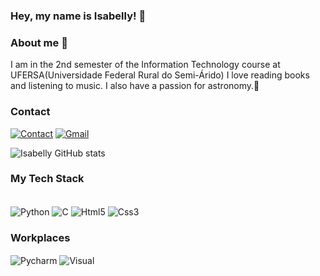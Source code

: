 ### Hey, my name is Isabelly! 👋

### About me 👩
 I am in the 2nd semester of the Information Technology course at UFERSA(Universidade Federal Rural do Semi-Árido)
I love reading books and listening to music. I also have a passion for astronomy.🌌

### Contact

[![Contact](https://img.shields.io/badge/Instagram-E4405F?style=for-the-badge&logo=instagram&logoColor=white)](https://www.instagram.com/isalima.ss/)
[![Gmail](https://img.shields.io/badge/Gmail-D14836?style=for-the-badge&logo=gmail&logoColor=white)](mailto:mslima5643@gmail.com)



![Isabelly GitHub stats](https://github-readme-stats.vercel.app/api?username=isabellylimals&show_icons=true&theme=radical)


### My Tech Stack
<div style="display: inline-block"><br/>
  <img align="center" alt="Python" src="https://img.shields.io/badge/Python-14354C?style=for-the-badge&logo=python&logoColor=white"/>  
<img align="center" alt="C" src="https://img.shields.io/badge/C-00599C?style=for-the-badge&logo=c&logoColor=white"/>   
<img align="center" alt="Html5" src="https://img.shields.io/badge/HTML5-E34F26?style=for-the-badge&logo=html5&logoColor=white"/>
<img align="center" alt="Css3" src="https://img.shields.io/badge/CSS3-1572B6?style=for-the-badge&logo=css3&logoColor=white"/>  

### Workplaces

<div style="display: inline-block"<br/>
  <img align="center" alt="Pycharm" src="https://img.shields.io/badge/PyCharm-000000.svg?&style=for-the-badge&logo=PyCharm&logoColor=white"/>  
<img align="center" alt="Visual" src="https://img.shields.io/badge/Visual_Studio_Code-0078D4?style=for-the-badge&logo=visual%20studio%20code&logoColor=white"/>  
   </div>

